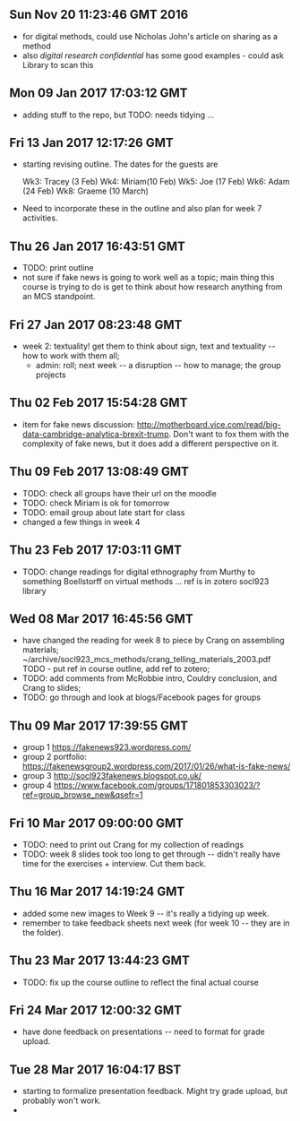 
## Sun Nov 20 11:23:46 GMT 2016

- for digital methods, could use Nicholas John's article on sharing as a method
- also  _digital research confidential_ has some good examples - could ask Library to scan this


## Mon 09 Jan 2017 17:03:12 GMT
- adding stuff to the repo, but TODO: needs tidying ... 

## Fri 13 Jan 2017 12:17:26 GMT
- starting revising outline. The dates for the guests are
    
    Wk3: Tracey (3 Feb)
    Wk4: Miriam(10 Feb)
    Wk5: Joe (17 Feb)
    Wk6: Adam (24 Feb)
    Wk8: Graeme (10 March)
- Need to incorporate these in the outline and also plan for week 7 activities. 

## Thu 26 Jan 2017 16:43:51 GMT
- TODO: print outline
- not sure if fake news is going to work well as a topic; main thing this course is trying to do is get to think about how research anything from an MCS standpoint. 

## Fri 27 Jan 2017 08:23:48 GMT
- week 2: textuality! get them to think about sign, text and textuality -- how to work with them all;  
    - admin: roll; next week -- a disruption -- how to manage; the group projects 

## Thu 02 Feb 2017 15:54:28 GMT
- item for fake news discussion: http://motherboard.vice.com/read/big-data-cambridge-analytica-brexit-trump. Don't want to fox them with the complexity of fake news, but it does add a different perspective on it.  

## Thu 09 Feb 2017 13:08:49 GMT
- TODO: check all groups have their url on the moodle
- TODO: check Miriam is ok for tomorrow
- TODO: email group about late start for class
- changed a few things in week 4

## Thu 23 Feb 2017 17:03:11 GMT
- TODO: change readings for digital ethnography from Murthy to something Boellstorff on virtual methods ... ref is in zotero socl923 library  

## Wed 08 Mar 2017 16:45:56 GMT
- have changed the reading for week 8 to piece by Crang on assembling materials;  ~/archive/socl923_mcs_methods/crang_telling_materials_2003.pdf TODO - put ref in course outline, add ref to zotero; 
- TODO: add comments from McRobbie intro, Couldry conclusion, and Crang to slides; 
- TODO: go through and look at blogs/Facebook pages for groups

## Thu 09 Mar 2017 17:39:55 GMT
- group 1 https://fakenews923.wordpress.com/
- group 2 portfolio: https://fakenewsgroup2.wordpress.com/2017/01/26/what-is-fake-news/
- group 3 http://socl923fakenews.blogspot.co.uk/ 
- group 4 https://www.facebook.com/groups/171801853303023/?ref=group_browse_new&qsefr=1 

## Fri 10 Mar 2017 09:00:00 GMT
- TODO: need to print out Crang for my collection of readings 
- TODO: week 8 slides took too long to get through -- didn't really have time for the exercises + interview. Cut them back. 

## Thu 16 Mar 2017 14:19:24 GMT
- added some new images to Week 9 -- it's really a tidying up week.  
- remember to take feedback sheets next week (for week 10 -- they are in the folder). 

## Thu 23 Mar 2017 13:44:23 GMT
- TODO: fix up the course outline to reflect the final actual course 

## Fri 24 Mar 2017 12:00:32 GMT
- have done feedback on presentations -- need to format for grade upload.  

## Tue 28 Mar 2017 16:04:17 BST
- starting to formalize presentation feedback. Might try grade upload, but probably won't work. 
- 

